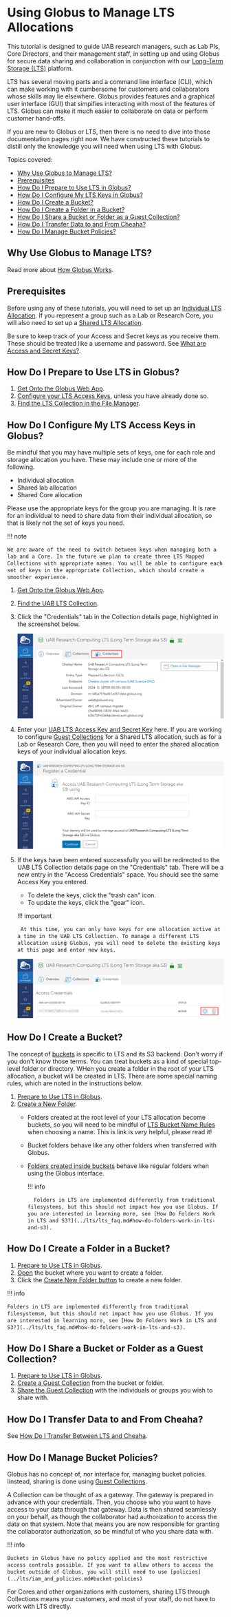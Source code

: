 # Using Globus to Manage LTS Allocations

This tutorial is designed to guide UAB research managers, such as Lab PIs, Core Directors, and their management staff, in setting up and using Globus for secure data sharing and collaboration in conjunction with our [Long-Term Storage (LTS)](../lts/index.md) platform.

LTS has several moving parts and a command line interface (CLI), which can make working with it cumbersome for customers and collaborators whose skills may lie elsewhere. Globus provides features and a graphical user interface (GUI) that simpifies interacting with most of the features of LTS. Globus can make it much easier to collaborate on data or perform customer hand-offs.

If you are new to Globus or LTS, then there is no need to dive into those documentation pages right now. We have constructed these tutorials to distill only the knowledge you will need when using LTS with Globus.

Topics covered:

- [Why Use Globus to Manage LTS?](#why-use-globus-to-manage-lts)
- [Prerequisites](#prerequisites)
- [How Do I Prepare to Use LTS in Globus?](#how-do-i-prepare-to-use-lts-in-globus)
- [How Do I Configure My LTS Keys in Globus?](#how-do-i-configure-my-lts-access-keys-in-globus)
- [How Do I Create a Bucket?](#how-do-i-create-a-bucket)
- [How Do I Create a Folder in a Bucket?](#how-do-i-create-a-folder-in-a-bucket)
- [How Do I Share a Bucket or Folder as a Guest Collection?](#how-do-i-share-a-bucket-or-folder-as-a-guest-collection)
- [How Do I Transfer Data to and From Cheaha?](#how-do-i-transfer-data-to-and-from-cheaha)
- [How Do I Manage Bucket Policies?](#how-do-i-manage-bucket-policies)

## Why Use Globus to Manage LTS?

Read more about [How Globus Works](../transfer/tutorial/globus_organization_tutorial.md#how-does-globus-work).

## Prerequisites

Before using any of these tutorials, you will need to set up an [Individual LTS Allocation](../index.md#how-do-i-request-individual-long-term-storage). If you represent a group such as a Lab or Research Core, you will also need to set up a [Shared LTS Allocation](../index.md#how-do-i-request-shared-storage).

Be sure to keep track of your Access and Secret keys as you receive them. These should be treated like a username and password. See [What are Access and Secret Keys?](../lts/lts_faq.md#what-are-access-and-secret-keys).

## How Do I Prepare to Use LTS in Globus?

1. [Get Onto the Globus Web App](../transfer/tutorial/globus_individual_tutorial.md#how-do-i-get-onto-the-globus-web-app).
1. [Configure your LTS Access Keys](#how-do-i-configure-my-lts-access-keys-in-globus), unless you have already done so.
1. [Find the LTS Collection in the File Manager](../transfer/tutorial/globus_individual_tutorial.md#how-do-i-find-uab-storage-mapped-collections).

## How Do I Configure My LTS Access Keys in Globus?

Be mindful that you may have multiple sets of keys, one for each role and storage allocation you have. These may include one or more of the following.

- Individual allocation
- Shared lab allocation
- Shared Core allocation

Please use the appropriate keys for the group you are managing. It is rare for an individual to need to share data from their individual allocation, so that is likely not the set of keys you need.

<!-- markdownlint-disable MD046 -->
!!! note

    We are aware of the need to switch between keys when managing both a lab and a Core. In the future we plan to create three LTS Mapped Collections with appropriate names. You will be able to configure each set of keys in the appropriate Collection, which should create a smoother experience.
<!-- markdownlint-enable MD046 -->

1. [Get Onto the Globus Web App](../transfer/tutorial/globus_individual_tutorial.md#how-do-i-get-onto-the-globus-web-app).
1. [Find the UAB LTS Collection](../transfer/tutorial/globus_individual_tutorial.md#how-do-i-find-uab-storage-mapped-collections).
1. Click the "Credentials" tab in the Collection details page, highlighted in the screenshot below.

    ![UAB LTS Collection details page](./images/gl-access-keys/001-details-page.png)

1. Enter your [UAB LTS Access Key and Secret Key](../lts/lts_faq.md#what-are-access-and-secret-keys) here. If you are working to configure [Guest Collections](../transfer/tutorial/globus_organization_tutorial.md#how-do-i-create-a-guest-collection) for a Shared LTS allocation, such as for a Lab or Research Core, then you will need to enter the shared allocation keys of your individual allocation keys.

    ![UAB LTS Collection details page credentials tab showing entry form](./images/gl-access-keys/002-credentials-tab.png)

1. If the keys have been entered successfully you will be redirected to the UAB LTS Collection details page on the "Credentials" tab. There will be a new entry in the "Access Credentials" space. You should see the same Access Key you entered.

    - To delete the keys, click the "trash can" icon.
    - To update the keys, click the "gear" icon.

    <!-- markdownlint-disable MD046 -->
    !!! important

        At this time, you can only have keys for one allocation active at a time in the UAB LTS Collection. To manage a different LTS allocation using Globus, you will need to delete the existing keys at this page and enter new keys.
    <!-- markdownlint-enable MD046 -->

    ![UAB LTS Collection details page credentials tab showing new entry](./images/gl-access-keys/003-credentials-tab-finished.png)

## How Do I Create a Bucket?

The concept of [buckets](../lts/index.md#terminology) is specific to LTS and its S3 backend. Don't worry if you don't know those terms. You can treat buckets as a kind of special top-level folder or directory. WHen you create a folder in the root of your LTS allocation, a bucket will be created in LTS. There are some special naming rules, which are noted in the instructions below.

1. [Prepare to Use LTS in Globus](#how-do-i-prepare-to-use-lts-in-globus).
1. [Create a New Folder](../transfer/tutorial/globus_individual_tutorial.md#how-do-i-modify-files-and-folders).
    - Folders created at the root level of your LTS allocation become buckets, so you will need to be mindful of [LTS Bucket Name Rules](../lts/lts_faq.md#what-are-valid-bucket-names-in-lts) when choosing a name. This is link is _very_ helpful, please read it!
    - Bucket folders behave like any other folders when transferred with Globus.
    - [Folders created inside buckets](#how-do-i-create-a-folder-in-a-bucket) behave like regular folders when using the Globus interface.

        <!-- markdownlint-disable MD046 -->
        !!! info

            Folders in LTS are implemented differently from traditional filesystems, but this should not impact how you use Globus. If you are interested in learning more, see [How Do Folders Work in LTS and S3?](../lts/lts_faq.md#how-do-folders-work-in-lts-and-s3).
        <!-- markdownlint-enable MD046 -->

## How Do I Create a Folder in a Bucket?

1. [Prepare to Use LTS in Globus](#how-do-i-prepare-to-use-lts-in-globus).
1. [Open](../transfer/tutorial/globus_individual_tutorial.md#how-do-i-use-the-file-manager-page) the bucket where you want to create a folder.
1. Click the [Create New Folder button](../transfer/tutorial/globus_individual_tutorial.md#how-do-i-modify-files-and-folders) to create a new folder.

<!-- markdownlint-disable MD046 -->
!!! info

    Folders in LTS are implemented differently from traditional filesystemsm, but this should not impact how you use Globus. If you are interested in learning more, see [How Do Folders Work in LTS and S3?](../lts/lts_faq.md#how-do-folders-work-in-lts-and-s3).
<!-- markdownlint-enable MD046 -->

## How Do I Share a Bucket or Folder as a Guest Collection?

1. [Prepare to Use LTS in Globus](#how-do-i-prepare-to-use-lts-in-globus).
1. [Create a Guest Collection](../transfer/tutorial/globus_organization_tutorial.md#how-do-i-create-a-guest-collection) from the bucket or folder.
1. [Share the Guest Collection](../transfer/tutorial/globus_organization_tutorial.md#how-do-i-share-a-guest-collection-with-others) with the individuals or groups you wish to share with.

## How Do I Transfer Data to and From Cheaha?

See [How Do I Transfer Between LTS and Cheaha](../transfer/tutorial/globus_individual_tutorial.md#how-do-i-transfer-between-lts-and-cheaha).

## How Do I Manage Bucket Policies?

Globus has no concept of, nor interface for, managing bucket policies. Iinstead, sharing is done using [Guest Collections](#how-do-i-share-a-bucket-or-folder-as-a-guest-collection).

A Collection can be thought of as a gateway. The gateway is prepared in advance with your credentials. Then, you choose who you want to have access to your data through that gateway. Data is then shared seamlessly on your behalf, as though the collaborator had authorization to access the data on that system. Note that means you are now responsible for granting the collaborator authorization, so be mindful of who you share data with.

<!-- markdownlint-disable MD046 -->
!!! info

    Buckets in Globus have no policy applied and the most restrictive access controls possible. If you want to allow others to access the bucket outside of Globus, you will still need to use [policies](../lts/iam_and_policies.md#bucket-policies)
<!-- markdownlint-enable MD046 -->

For Cores and other organizations with customers, sharing LTS through Collections means your customers, and most of your staff, do not have to work with LTS directly.
